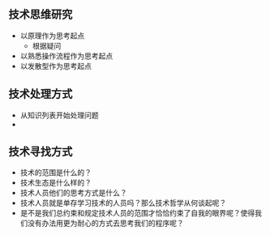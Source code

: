 ## 技术思维研究

- 以原理作为思考起点
  - 根据疑问
- 以熟悉操作流程作为思考起点
- 以发散型作为思考起点

## 技术处理方式

- 从知识列表开始处理问题
- 

## 技术寻找方式

- 技术的范围是什么的？
- 技术生态是什么样的？
- 技术人员他们的思考方式是什么？
- 技术人员就是单存学习技术的人员吗？那么技术哲学从何谈起呢？
- 是不是我们总约束和规定技术人员的范围才恰恰约束了自我的眼界呢？使得我们没有办法用更为耐心的方式去思考我们的程序呢？